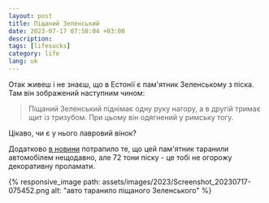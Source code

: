 ```yaml
---
layout: post
title: Піщаний Зеленський
date: 2023-07-17 07:58:04 +03:00
description: 
tags: [lifesucks]
category: life
lang: uk
---
```

Отак живеш і не знаєш, що в Естонії є пам'ятник Зеленському з піска. 
Там він зображений наступним чином:
> Піщаний Зеленський піднімає одну руку нагору, а в другій тримає щит із тризубом. При цьому він одягнений у римську тогу.

Цікаво, чи є у нього лавровий вінок?

Додатково [в новини](https://ukrayina.pl/ukrayina/7,183471,29973935,1055-1086-1083-1110-1094-1110-1103-1045-1089-1090-1086-1085-1110-1111.html) потрапило те, що цей пам'ятник таранили автомобілем нещодавно, але 72 тони піску - це тобі не огорожу декоративну проламати.

{% responsive_image path: assets/images/2023/Screenshot_20230717-075452.png alt: "авто таранило піщаного Зеленського" %}
